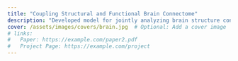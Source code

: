 ```yaml
---
title: "Coupling Structural and Functional Brain Connectome"
description: "Developed model for jointly analyzing brain structure connectome (DT-MRI) and the temporal dynamics of individual brain regions (fMRI)"
cover: /assets/images/covers/brain.jpg  # Optional: Add a cover image
# links:
#   Paper: https://example.com/paper2.pdf
#   Project Page: https://example.com/project
---
```

